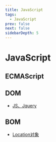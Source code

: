 ```yaml
---
title: JavaScript
tags:
  - JavaScript
prev: false
next: false
sidebarDepth: 5
---
```

# JavaScript

## ECMAScript

## DOM
- [JS、Jquery](./DOM/01attr)
## BOM
- [Location对象](./BOM/01location)

